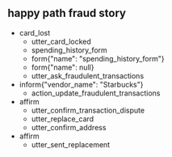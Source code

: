 ## happy path fraud story
* card_lost
  - utter_card_locked
  - spending_history_form
  - form{"name": "spending_history_form"}
  - form{"name": null}
  - utter_ask_fraudulent_transactions
* inform{"vendor_name": "Starbucks"}
  - action_update_fraudulent_transactions
* affirm
  - utter_confirm_transaction_dispute
  - utter_replace_card
  - utter_confirm_address
* affirm
  - utter_sent_replacement
